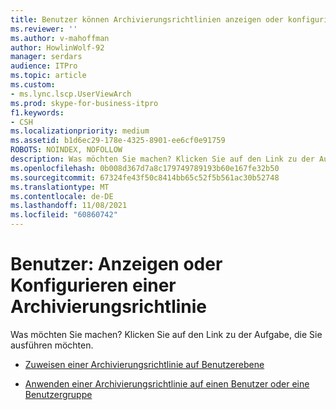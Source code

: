 ```yaml
---
title: Benutzer können Archivierungsrichtlinien anzeigen oder konfigurieren
ms.reviewer: ''
ms.author: v-mahoffman
author: HowlinWolf-92
manager: serdars
audience: ITPro
ms.topic: article
ms.custom:
- ms.lync.lscp.UserViewArch
ms.prod: skype-for-business-itpro
f1.keywords:
- CSH
ms.localizationpriority: medium
ms.assetid: b1d6ec29-178e-4325-8901-ee6cf0e91759
ROBOTS: NOINDEX, NOFOLLOW
description: Was möchten Sie machen? Klicken Sie auf den Link zu der Aufgabe, die Sie ausführen möchten.
ms.openlocfilehash: 0b008d367d7a8c179749789193b60e167fe32b50
ms.sourcegitcommit: 67324fe43f50c8414bb65c52f5b561ac30b52748
ms.translationtype: MT
ms.contentlocale: de-DE
ms.lasthandoff: 11/08/2021
ms.locfileid: "60860742"
---
```

# <a name="users-view-or-configure-archiving-policy"></a>Benutzer: Anzeigen oder Konfigurieren einer Archivierungsrichtlinie

Was möchten Sie machen? Klicken Sie auf den Link zu der Aufgabe, die Sie ausführen möchten.

- [Zuweisen einer Archivierungsrichtlinie auf Benutzerebene](/previous-versions/office/lync-server-2013/lync-server-2013-assign-a-per-user-archiving-policy)

- [Anwenden einer Archivierungsrichtlinie auf einen Benutzer oder eine Benutzergruppe](/previous-versions/office/lync-server-2013/lync-server-2013-applying-an-archiving-policy-to-users)